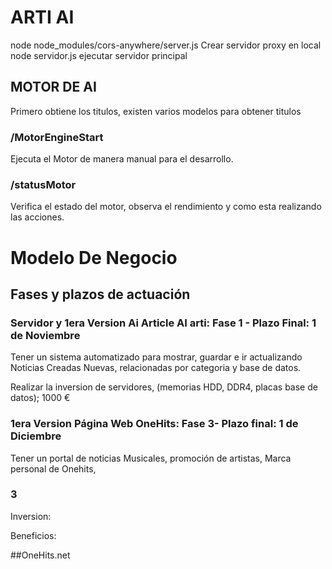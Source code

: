# ARTI AI

node node_modules/cors-anywhere/server.js Crear servidor proxy en local
node servidor.js ejecutar servidor principal

## MOTOR DE AI

Primero obtiene los titulos, existen varios modelos para obtener titulos

### /MotorEngineStart
Ejecuta el Motor de manera manual para el desarrollo.

### /statusMotor

Verifica el estado del motor, observa el rendimiento y como esta realizando las acciones.

# Modelo De Negocio

## Fases y plazos de actuación


### Servidor y 1era Version Ai Article AI arti: Fase 1 - Plazo Final: 1 de Noviembre
Tener un sistema automatizado para mostrar, guardar e ir actualizando Noticias Creadas Nuevas, relacionadas por categoria y base de datos. 

Realizar la inversion de servidores, (memorias HDD, DDR4, placas base de datos); 1000 €


### 1era Version Página Web OneHits: Fase 3- Plazo final: 1 de Diciembre
Tener un portal de noticias Musicales, promoción de artistas, Marca personal de Onehits,  

### 3

Inversion: 

Beneficios:


##OneHits.net

